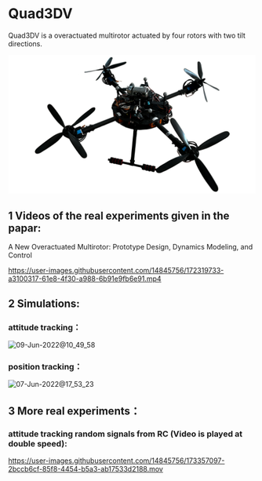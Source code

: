 # Quad3DV
 Quad3DV is a overactuated multirotor actuated by four rotors with two tilt directions.
 
![Quad3DV](Quad3DV.png) 
 

## 1 Videos of the real experiments given in the papar:

A New Overactuated Multirotor: Prototype Design, Dynamics Modeling, and Control

https://user-images.githubusercontent.com/14845756/172319733-a3100317-61e8-4f30-a988-6b91e9fb6e91.mp4

## 2 Simulations:

### attitude tracking：

![09-Jun-2022@10_49_58](https://user-images.githubusercontent.com/14845756/172757097-e0a6f445-951e-41cd-92ee-23aa94ae84af.gif)

### position tracking：

![07-Jun-2022@17_53_23](https://user-images.githubusercontent.com/14845756/172351959-0324385c-9373-4995-9215-a8949980ff50.gif)


## 3 More real experiments：

### attitude tracking random signals from RC (Video is played at double speed): 


https://user-images.githubusercontent.com/14845756/173357097-2bccb6cf-85f8-4454-b5a3-ab17533d2188.mov








 



